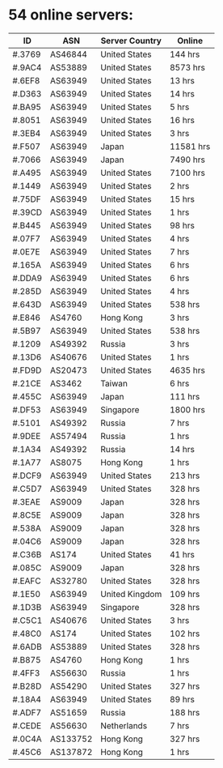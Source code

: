 # 54 online servers:

| ID | ASN | Server Country | Online |
| ------ | ------ | ------ | ------ |
| #.3769 | AS46844 | United States | 144 hrs |
| #.9AC4 | AS53889 | United States | 8573 hrs |
| #.6EF8 | AS63949 | United States | 13 hrs |
| #.D363 | AS63949 | United States | 14 hrs |
| #.BA95 | AS63949 | United States | 5 hrs |
| #.8051 | AS63949 | United States | 16 hrs |
| #.3EB4 | AS63949 | United States | 3 hrs |
| #.F507 | AS63949 | Japan | 11581 hrs |
| #.7066 | AS63949 | Japan | 7490 hrs |
| #.A495 | AS63949 | United States | 7100 hrs |
| #.1449 | AS63949 | United States | 2 hrs |
| #.75DF | AS63949 | United States | 15 hrs |
| #.39CD | AS63949 | United States | 1 hrs |
| #.B445 | AS63949 | United States | 98 hrs |
| #.07F7 | AS63949 | United States | 4 hrs |
| #.0E7E | AS63949 | United States | 7 hrs |
| #.165A | AS63949 | United States | 6 hrs |
| #.DDA9 | AS63949 | United States | 6 hrs |
| #.285D | AS63949 | United States | 4 hrs |
| #.643D | AS63949 | United States | 538 hrs |
| #.E846 | AS4760 | Hong Kong | 3 hrs |
| #.5B97 | AS63949 | United States | 538 hrs |
| #.1209 | AS49392 | Russia | 3 hrs |
| #.13D6 | AS40676 | United States | 1 hrs |
| #.FD9D | AS20473 | United States | 4635 hrs |
| #.21CE | AS3462 | Taiwan | 6 hrs |
| #.455C | AS63949 | Japan | 111 hrs |
| #.DF53 | AS63949 | Singapore | 1800 hrs |
| #.5101 | AS49392 | Russia | 7 hrs |
| #.9DEE | AS57494 | Russia | 1 hrs |
| #.1A34 | AS49392 | Russia | 14 hrs |
| #.1A77 | AS8075 | Hong Kong | 1 hrs |
| #.DCF9 | AS63949 | United States | 213 hrs |
| #.C5D7 | AS63949 | United States | 328 hrs |
| #.3EAE | AS9009 | Japan | 328 hrs |
| #.8C5E | AS9009 | Japan | 328 hrs |
| #.538A | AS9009 | Japan | 328 hrs |
| #.04C6 | AS9009 | Japan | 328 hrs |
| #.C36B | AS174 | United States | 41 hrs |
| #.085C | AS9009 | Japan | 328 hrs |
| #.EAFC | AS32780 | United States | 328 hrs |
| #.1E50 | AS63949 | United Kingdom | 109 hrs |
| #.1D3B | AS63949 | Singapore | 328 hrs |
| #.C5C1 | AS40676 | United States | 3 hrs |
| #.48C0 | AS174 | United States | 102 hrs |
| #.6ADB | AS53889 | United States | 328 hrs |
| #.B875 | AS4760 | Hong Kong | 1 hrs |
| #.4FF3 | AS56630 | Russia | 1 hrs |
| #.B28D | AS54290 | United States | 327 hrs |
| #.18A4 | AS63949 | United States | 89 hrs |
| #.ADF7 | AS51659 | Russia | 188 hrs |
| #.CEDE | AS56630 | Netherlands | 7 hrs |
| #.0C4A | AS133752 | Hong Kong | 327 hrs |
| #.45C6 | AS137872 | Hong Kong | 1 hrs |

